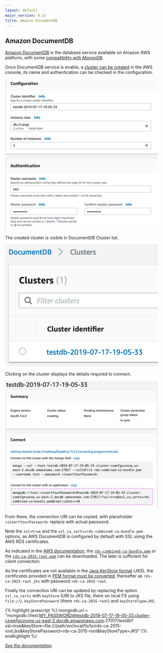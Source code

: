 ```yaml
---
layout: default
major_version: 0.1x
title: Amazon DocumentDB
---
```


## Amazon DocumentDB

[Amazon DocumentDB](https://aws.amazon.com/documentdb/) is the database service available on Amazon AWS platform, with some [compatibility with MongoDB](https://www.mongodb.com/atlas-vs-amazon-documentdb).

Once DocumentDB service is enable, a [cluster can be created](https://console.aws.amazon.com/docdb/) in the AWS console, its name and authentication can be checked in the configuration.

<img src="../images/aws-docdb1.png" alt="Amazon DocumentDB configuration" class="screenshot" />

The created cluster is visible in DocumentDB Cluster list.

<img src="../images/aws-docdb2.png" alt="Amazon DocumentDB clusters" class="screenshot" />

Clicking on the cluster displays the details required to connect.

<img src="../images/aws-docdb3.png" alt="Amazon DocumentDB Cluster details" class="screenshot" />

From there, the connection URI can be copied, with placeholder `<insertYourPassword>` replace with actual password.

Note the `ssl=true` and the `ssl_ca_certs=rds-combined-ca-bundle.pem` options, as AWS DocumentDB is configured by default with SSL using the AWS RDS certificates.

As indicated in the [AWS documentation](https://docs.aws.amazon.com/fr_fr/AmazonRDS/latest/UserGuide/UsingWithRDS.SSL.html), the [`rds-combined-ca-bundle.pem`](https://s3.amazonaws.com/rds-downloads/rds-combined-ca-bundle.pem) or the [`rds-ca-2015-root.pem`](https://s3.amazonaws.com/rds-downloads/rds-ca-2015-root.pem) can be downloaded.
The later is sufficient for client connection.

As the certificates are not available in the [Java KeyStore format](https://en.wikipedia.org/wiki/Java_KeyStore) (JKS), the certificates provided in [PEM format must be converted](https://docs.oracle.com/cd/E35976_01/server.740/es_admin/src/tadm_ssl_convert_pem_to_jks.html), thereafter as `rds-ca-2015-root.jks` with password `rds-ca-2015-root`.

Finally the connection URI can be updated by replacing the option `ssl_ca_certs` with `keyStore` (URI to JKS file, there on local FS using `file://`), `keyStorePassword` (there `rds-ca-2015-root`) and `keyStoreType=JKS`.

{% highlight javascript %}
mongodb.uri = "mongodb://test:MY_PASSWORD@testdb-2019-07-17-19-05-33.cluster-czwefgzvoxnq.us-east-2.docdb.amazonaws.com:27017/testdb?ssl=true&keyStore=file:///path/on/local/fs/to/rds-ca-2015-root.jks&keyStorePassword=rds-ca-2015-root&keyStoreType=JKS"
{% endhighlight %}

*[See the documentation](./connect-database.html)*